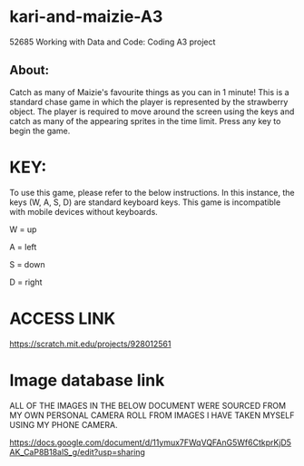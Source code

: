 # kari-and-maizie-A3
52685 Working with Data and Code: Coding A3 project

## About:

Catch as many of Maizie's favourite things as you can in 1 minute! This is a standard chase game in which the player is represented by the strawberry object. The player is required to move around the screen using the keys and catch as many of the appearing sprites in the time limit. Press any key to begin the game. 


# KEY: 

To use this game, please refer to the below instructions. In this instance, the keys (W, A, S, D) are standard keyboard keys. This game is incompatible with mobile devices without keyboards. 


W = up

A = left

S = down

D = right


# ACCESS LINK

https://scratch.mit.edu/projects/928012561



# Image database link

ALL OF THE IMAGES IN THE BELOW DOCUMENT WERE SOURCED FROM MY OWN PERSONAL CAMERA ROLL FROM IMAGES I HAVE TAKEN MYSELF USING MY PHONE CAMERA.

https://docs.google.com/document/d/11ymux7FWqVQFAnG5Wf6CtkprKjD5AK_CaP8B18alS_g/edit?usp=sharing
